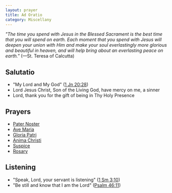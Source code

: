 ```yaml
---
layout: prayer
title: Ad Oratio
category: Miscellany
---
```

*"The time you spend with Jesus in the Blessed Sacrament is the best time that you will spend on earth. Each moment that you spend with Jesus will deepen your union with Him and make your soul everlastingly more glorious and beautiful in heaven, and will help bring about an everlasting peace on earth."* (—St. Teresa of Calcutta)

## Salutatio
- "My Lord and My God" ([1 Jn 20:28](https://bible.usccb.org/bible/john/20?28))
- Lord Jesus Christ, Son of the Living God, have mercy on me, a sinner
- Lord, thank you for the gift of being in Thy Holy Presence

## Prayers
- [Pater Noster](/prayers/pater-noster/)
- [Ave Maria](/prayers/ave-maria/)
- [Gloria Patri](/prayers/gloria-patri/)
- [Anima Christi](/prayers/anima-christi/)
- [Suspice](/prayers/suspice/)
- [Rosary](/prayers/rosary/)

## Listening
- "Speak, Lord, your servant is listening" ([1 Sm 3:10](https://bible.usccb.org/bible/1samuel/3?10))
- "Be still and know that I am the Lord" ([Psalm 46:11](https://bible.usccb.org/bible/psalms/46?11))